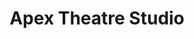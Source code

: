 ---
title: Apex Theatre Studio
layout: theatres
image: Apex_Theatre_Studio.png
logo_credit:
logo_alt:
logo_caption:
details:
    Founded: 2013
    Address: |
        425 West Town Place, Unit 112
        St. Augustine, FL 32092
    Website: http://www.apextheatrejax.com
    Facebook: apextheatrejax
    Twitter: apextheatrejax
    Instagram: apextheatrejax
    LinkedIn: 
    Phone: 
    Artistic Director: Ian Mairs
---